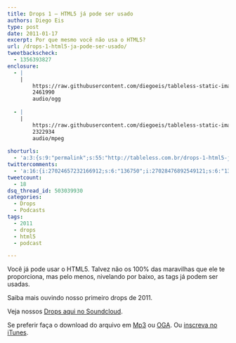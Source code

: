 ```yaml
---
title: Drops 1 – HTML5 já pode ser usado
authors: Diego Eis
type: post
date: 2011-01-17
excerpt: Por que mesmo você não usa o HTML5?
url: /drops-1-html5-ja-pode-ser-usado/
tweetbackscheck:
  - 1356393827
enclosure:
  - |
    |
        https://raw.githubusercontent.com/diegoeis/tableless-static-images/master/2011/01/html5-pode-ser-usado.oga
        2461990
        audio/ogg
        
  - |
    |
        https://raw.githubusercontent.com/diegoeis/tableless-static-images/master/2011/01/html5-pode-ser-usado.mp3
        2322934
        audio/mpeg
        
shorturls:
  - 'a:3:{s:9:"permalink";s:55:"http://tableless.com.br/drops-1-html5-ja-pode-ser-usado";s:7:"tinyurl";s:26:"http://tinyurl.com/3ptjeqp";s:4:"isgd";s:19:"http://is.gd/FiMhMz";}'
twittercomments:
  - 'a:16:{i:27024657232166912;s:6:"136750";i:27028476892549121;s:6:"136752";i:27109047274573825;s:6:"136766";i:32073909943664640;s:6:"136965";i:35055469227675648;s:6:"137019";i:42298744984715264;s:6:"137111";i:42302565966295040;s:6:"137112";i:42315724538118144;s:7:"retweet";i:43720322347827201;s:7:"retweet";i:58113148699410432;s:7:"retweet";i:144520334073274369;s:7:"retweet";i:144603305388163073;s:7:"retweet";i:144521447791001601;s:7:"retweet";i:152846058995712002;s:7:"retweet";i:152833069047484417;s:7:"retweet";i:152830661349220352;s:7:"retweet";}'
tweetcount:
  - 18
dsq_thread_id: 503039930
categories:
  - Drops
  - Podcasts
tags:
  - 2011
  - drops
  - html5
  - podcast

---
```

Você já pode usar o HTML5. Talvez não os 100% das maravilhas que ele te proporciona, mas pelo menos, nivelando por baixo, as tags já podem ser usadas.
  
Saiba mais ouvindo nosso primeiro drops de 2011.

<!--
<audio controls>
<source src="https://raw.githubusercontent.com/diegoeis/tableless-static-images/master/2011/01/html5-pode-ser-usado.oga" type="audio/ogg" />
<source src="https://raw.githubusercontent.com/diegoeis/tableless-static-images/master/2011/01/html5-pode-ser-usado.mp3" type="audio/mpeg" />
    Se preferir faça o download do arquivo em <a href="https://raw.githubusercontent.com/diegoeis/tableless-static-images/master/2011/01/html5-pode-ser-usado.mp3" title="Audio: HTML5 já pode ser usado">Mp3</a> ou <a href="https://raw.githubusercontent.com/diegoeis/tableless-static-images/master/2011/01/html5-pode-ser-usado.oga" title="Audio: HTML5 já pode ser usado">OGA</a>. 
</audio>
-->



Veja nossos [Drops aqui no Soundcloud][1].

Se preferir faça o download do arquivo em [Mp3][2] ou [OGA][3]. Ou [inscreva no iTunes][4].

 [1]: http://soundcloud.com/tableless
 [2]: https://raw.githubusercontent.com/diegoeis/tableless-static-images/master/2011/01/html5-pode-ser-usado.mp3 "Audio: HTML5 já pode ser usado"
 [3]: https://raw.githubusercontent.com/diegoeis/tableless-static-images/master/2011/01/html5-pode-ser-usado.oga "Audio: HTML5 já pode ser usado"
 [4]: http://itunes.apple.com/us/podcast/tableless-desenvolvimento/id73330789 "Drops do Tableless no iTunes."